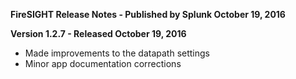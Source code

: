 **FireSIGHT Release Notes - Published by Splunk October 19, 2016**


**Version 1.2.7 - Released October 19, 2016**

* Made improvements to the datapath settings
* Minor app documentation corrections
